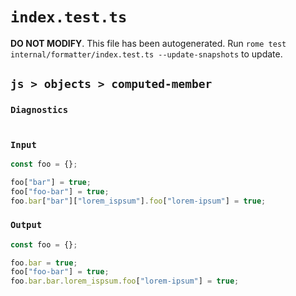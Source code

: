 # `index.test.ts`

**DO NOT MODIFY**. This file has been autogenerated. Run `rome test internal/formatter/index.test.ts --update-snapshots` to update.

## `js > objects > computed-member`

### `Diagnostics`

```

```

### `Input`

```js
const foo = {};

foo["bar"] = true;
foo["foo-bar"] = true;
foo.bar["bar"]["lorem_ispsum"].foo["lorem-ipsum"] = true;

```

### `Output`

```js
const foo = {};

foo.bar = true;
foo["foo-bar"] = true;
foo.bar.bar.lorem_ispsum.foo["lorem-ipsum"] = true;

```
